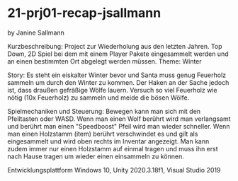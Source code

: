 # 21-prj01-recap-jsallmann

by Janine Sallmann

Kurzbeschreibung:
Project zur Wiederholung aus den letzten Jahren.
Top Down, 2D Spiel bei dem mit einem Player Pakete eingesammelt werden und an einen bestimmten Ort abgelegt werden müssen.
Theme: Winter

Story:
Es steht ein eiskalter Winter bevor und Santa muss genug Feuerholz sammeln um durch den Winter zu kommen. Der Haken an der Sache jedoch ist, dass draußen gefräßige Wölfe lauern. Versuch so viel Feuerholz wie nötig (10x Feuerholz) zu sammeln und meide die bösen Wölfe.

Spielmechaniken und Steuerung:
Bewegen kann man sich mit den Pfeiltasten oder WASD. Wenn man einen Wolf berührt wird man verlangsamt und berührt man einen "Speedboost" Pfeil wird man wieder schneller. Wenn man einen Holzstamm (item) berührt verschwindet es und gilt als eingesammelt und wird oben rechts im Inventar angezeigt. Man kann zudem immer nur einen Holzstamm auf einmal tragen und muss ihn erst nach Hause tragen um wieder einen einsammeln zu können.

Entwicklungsplattform Windows 10, Unity 2020.3.18f1, Visual Studio 2019
